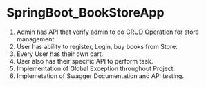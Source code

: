 # SpringBoot_BookStoreApp

1. Admin has API that verify admin to do CRUD Operation for store management.
2. User has ability to register, Login, buy books from Store.
3. Every User has their own cart.
4. User also has their specific API to perform task.
5. Implementation of Global Exception throughout Project.
6. Implemetation of Swagger Documentation and API testing.